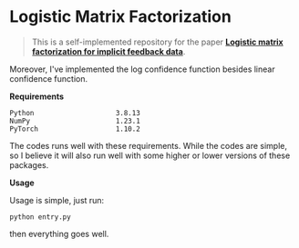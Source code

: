 # Logistic Matrix Factorization

> This is a self-implemented repository for the paper **[Logistic matrix factorization for implicit feedback data](http://web.stanford.edu/~rezab/nips2014workshop/submits/logmat.pdf)**.

Moreover, I've implemented the log confidence function besides linear confidence function.

**Requirements**

```
Python                    3.8.13
NumPy                     1.23.1
PyTorch                   1.10.2
```

The codes runs well with these requirements. While the codes are simple, so I believe it will also run well with some higher or lower versions of these packages.

**Usage**

Usage is simple, just run:

```
python entry.py
```

then everything goes well.
